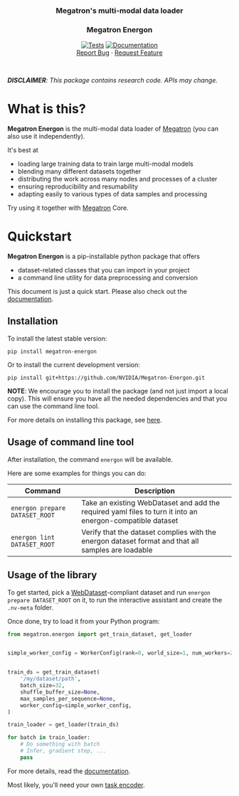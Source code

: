 <a name="top"></a>

<div align="center">
  <h3 align="center">Megatron's multi-modal data loader</h3>
  <h3 align="center">Megatron Energon</h3>
  <p align="center">
    <a href="https://github.com/NVIDIA/Megatron-Energon/actions/workflows/tests.yml"><img src="https://github.com/NVIDIA/Megatron-Energon/actions/workflows/tests.yml/badge.svg" alt="Tests"></a> <a href="https://nvidia.github.io/Megatron-Energon/"><img src="https://github.com/NVIDIA/Megatron-Energon/actions/workflows/documentation.yml/badge.svg" alt="Documentation"></a>
    <br />
    <a href="https://github.com/NVIDIA/Megatron-Energon/issues">Report Bug</a>
    ·
    <a href="https://github.com/NVIDIA/Megatron-Energon/issues">Request Feature</a>
  </p>
</div>

<br />

 _**DISCLAIMER**: This package contains research code. APIs may change._

# What is this?

**Megatron Energon** is the multi-modal data loader of [Megatron](https://github.com/NVIDIA/Megatron-LM) (you can also use it independently).

It's best at

- loading large training data to train large multi-modal models
- blending many different datasets together
- distributing the work across many nodes and processes of a cluster
- ensuring reproducibility and resumability
- adapting easily to various types of data samples and processing

Try using it together with [Megatron](https://github.com/NVIDIA/Megatron-LM) Core.

# Quickstart
**Megatron Energon** is a pip-installable python package that offers
- dataset-related classes that you can import in your project
- a command line utility for data preprocessing and conversion

This document is just a quick start. Please also check out the [documentation](https://nvidia.github.io/Megatron-Energon/).

## Installation

To install the latest stable version:
```shell
pip install megatron-energon
```

Or to install the current development version:
```shell
pip install git+https://github.com/NVIDIA/Megatron-Energon.git
```

**NOTE**: We encourage you to install the package (and not just import a local copy). This will ensure you have all the needed dependencies and that you can use the command line tool.

For more details on installing this package, see [here](https://nvidia.github.io/Megatron-Energon/installation.html).

## Usage of command line tool

After installation, the command `energon` will be available.

Here are some examples for things you can do:

| Command | Description  |
|---|---|
| `energon prepare DATASET_ROOT` | Take an existing WebDataset and add the required yaml files to turn it into an energon-compatible dataset |
| `energon lint DATASET_ROOT` | Verify that the dataset complies with the energon dataset format and that all samples are loadable |


## Usage of the library

To get started, pick a [WebDataset](https://github.com/webdataset/webdataset)-compliant dataset and run `energon prepare DATASET_ROOT` on it, to run the interactive assistant and create the `.nv-meta` folder.

Once done, try to load it from your Python program:

```python
from megatron.energon import get_train_dataset, get_loader


simple_worker_config = WorkerConfig(rank=0, world_size=1, num_workers=2)


train_ds = get_train_dataset(
    '/my/dataset/path',
    batch_size=32,
    shuffle_buffer_size=None,
    max_samples_per_sequence=None,
    worker_config=simple_worker_config,
)

train_loader = get_loader(train_ds)

for batch in train_loader:
    # Do something with batch
    # Infer, gradient step, ...
    pass
```

For more details, read the [documentation](https://nvidia.github.io/Megatron-Energon/).

Most likely, you'll need your own [task encoder](https://nvidia.github.io/Megatron-Energon/task_encoders.html).

